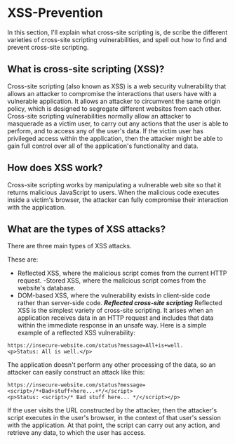# XSS-Prevention
In this section, I'll explain what cross-site scripting is, de scribe the different varieties of cross-site scripting vulnerabilities, and spell out how to find and prevent cross-site scripting.
## What is cross-site scripting (XSS)?
Cross-site scripting (also known as XSS) is a web security vulnerability that allows an attacker to compromise the interactions that users have with a vulnerable application. It allows an attacker to circumvent the same origin policy, which is designed to segregate different websites from each other. Cross-site scripting vulnerabilities normally allow an attacker to masquerade as a victim user, to carry out any actions that the user is able to perform, and to access any of the user's data. If the victim user has privileged access within the application, then the attacker might be able to gain full control over all of the application's functionality and data.
## How does XSS work?
Cross-site scripting works by manipulating a vulnerable web site so that it returns malicious JavaScript to users. When the malicious code executes inside a victim's browser, the attacker can fully compromise their interaction with the application.
## What are the types of XSS attacks?
There are three main types of XSS attacks. 

These are:
- Reflected XSS, where the malicious script comes from the current HTTP request.
-Stored XSS, where the malicious script comes from the website's database.
- DOM-based XSS, where the vulnerability exists in client-side code rather than server-side code.
***Reflected cross-site scripting***
Reflected XSS is the simplest variety of cross-site scripting. It arises when an application receives data in an HTTP request and includes that data within the immediate response in an unsafe way.
Here is a simple example of a reflected XSS vulnerability:

```
https://insecure-website.com/status?message=All+is+well.
<p>Status: All is well.</p>
```
The application doesn't perform any other processing of the data, so an attacker can easily construct an attack like this:

```
https://insecure-website.com/status?message=<script>/*+Bad+stuff+here...+*/</script>
<p>Status: <script>/* Bad stuff here... */</script></p>
```
If the user visits the URL constructed by the attacker, then the attacker's script executes in the user's browser, in the context of that user's session with the application. At that point, the script can carry out any action, and retrieve any data, to which the user has access.

